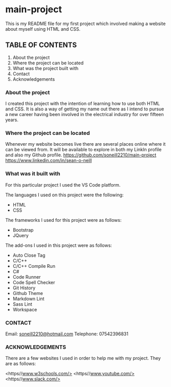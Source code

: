 # main-project

This is my README file for my first project which involved making a website about myself using HTML and CSS.

## TABLE OF CONTENTS

1. About the project
2. Where the project can be located
3. What was the project built with
4. Contact
5. Acknowledgements

### About the project

I created this project with the intention of learning how to use both HTML and CSS. It is also a way of getting my name out there as I intend to pursue a new career having been involved in the electrical industry for over fifteen years.

### Where the project can be located

Whenever my website becomes live there are several places online where it can be viewed from. It will be available to explore in both my
LinkIn profile and also my Github profile.
<https://github.com/soneill2210/main-project>
<https://www.linkedin.com/in/sean-o-neill>

### What was it built with

For this particular project I used the VS Code platform.

The languages I used on this project were the following:

* HTML
* CSS

The frameworks I used for this project were as follows:

* Bootstrap
* JQuery

The add-ons I used in this project were as follows:

* Auto Close Tag
* C/C++
* C/C++ Compile Run
* C#
* Code Runner
* Code Spell Checker
* Git History
* Github Theme
* Markdown Lint
* Sass Lint
* Workspace

### CONTACT

Email: soneill2210@hotmail.com
Telephone: 07542396831

### ACKNOWLEDGEMENTS

There are a few websites I used in order to help me with my project. They are as follows:

<https//www.w3schools.com/>
<https//www.youtube.com/>
<https//www.slack.com/>

